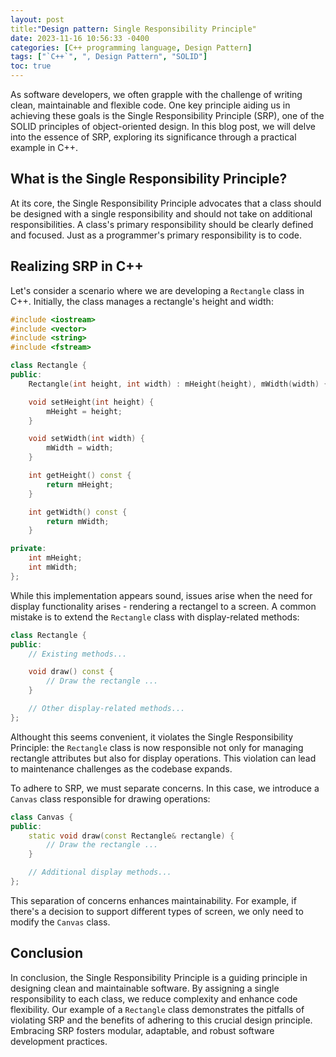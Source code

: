 ```yaml
---
layout: post
title:"Design pattern: Single Responsibility Principle"
date: 2023-11-16 10:56:33 -0400
categories: [C++ programming language, Design Pattern]
tags: ["`C++`", ", Design Pattern", "SOLID"]
toc: true
---
```


As software developers, we often grapple with the challenge of writing clean, maintainable and flexible code. One key principle aiding us in achieving these goals is the Single Responsibility Principle (SRP), one of the SOLID principles of object-oriented design. In this blog post, we will delve into the essence of SRP, exploring its significance through a practical example in C++.

## What is the Single Responsibility Principle?
At its core, the Single Responsibility Principle advocates that a class should be designed with a single responsibility and should not take on additional responsibilities. A class's primary responsibility should be clearly defined and focused. Just as a programmer's primary responsibility is to code.


## Realizing SRP in C++
Let's consider a scenario where we are developing a `Rectangle` class in C++. Initially, the class manages a rectangle's height and width:

```C++
#include <iostream>
#include <vector>
#include <string>
#include <fstream>

class Rectangle {
public:
    Rectangle(int height, int width) : mHeight(height), mWidth(width) {}

    void setHeight(int height) {
        mHeight = height;
    }

    void setWidth(int width) {
        mWidth = width;
    }

    int getHeight() const {
        return mHeight;
    }

    int getWidth() const {
        return mWidth;
    }

private:
    int mHeight;
    int mWidth;
};
```


While this implementation appears sound, issues arise when the need for display functionality arises - rendering a rectangel to a screen. A common mistake is to extend the `Rectangle` class with display-related methods:

```C++
class Rectangle {
public:
    // Existing methods...

    void draw() const {
        // Draw the rectangle ...
    }

    // Other display-related methods...
};
```


Althought this seems convenient, it violates the Single Responsibility Principle: the `Rectangle` class is now responsible not only for managing rectangle attributes but also for display operations. This violation can lead to maintenance challenges as the codebase expands.


To adhere to SRP, we must separate concerns. In this case, we introduce a `Canvas` class responsible for drawing operations:

```C++
class Canvas {
public:
    static void draw(const Rectangle& rectangle) {
        // Draw the rectangle ...
    }

    // Additional display methods...
};
```

This separation of concerns enhances maintainability. For example, if there's a decision to support different types of screen, we only need to modify the `Canvas` class.


## Conclusion
In conclusion, the Single Responsibility Principle is a guiding principle in designing clean and maintainable software. By assigning a single responsibility to each class, we reduce complexity and enhance code flexibility. Our example of a `Rectangle` class demonstrates the pitfalls of violating SRP and the benefits of adhering to this crucial design principle. Embracing SRP fosters modular, adaptable, and robust software development practices.